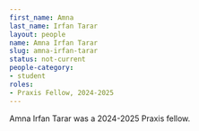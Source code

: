 ```yaml
---
first_name: Amna
last_name: Irfan Tarar
layout: people
name: Amna Irfan Tarar
slug: amna-irfan-tarar
status: not-current
people-category:
- student
roles:
- Praxis Fellow, 2024-2025
---
```

Amna Irfan Tarar was a 2024-2025 Praxis fellow.